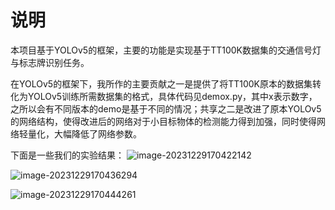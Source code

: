 # 说明

本项目基于YOLOv5的框架，主要的功能是实现基于TT100K数据集的交通信号灯与标志牌识别任务。

在YOLOv5的框架下，我所作的主要贡献之一是提供了将TT100K原本的数据集转化为YOLOv5训练所需数据集的格式，具体代码见demox.py，其中x表示数字，之所以会有不同版本的demo是基于不同的情况；共享之二是改进了原本YOLOv5的网络结构，使得改进后的网络对于小目标物体的检测能力得到加强，同时使得网络轻量化，大幅降低了网络参数。

下面是一些我们的实验结果：
![image-20231229170422142](C:\Users\18709\AppData\Roaming\Typora\typora-user-images\image-20231229170422142.png)

![image-20231229170436294](C:\Users\18709\AppData\Roaming\Typora\typora-user-images\image-20231229170436294.png)

![image-20231229170444261](C:\Users\18709\AppData\Roaming\Typora\typora-user-images\image-20231229170444261.png)